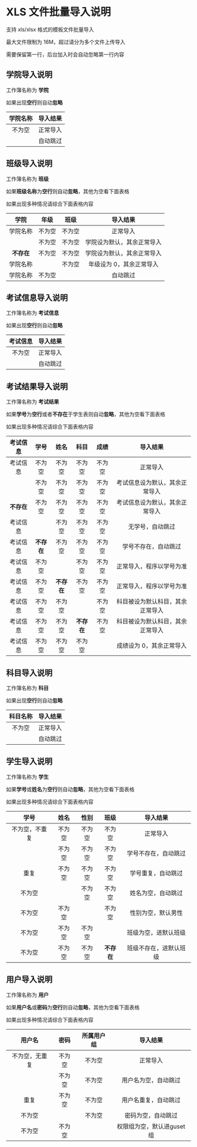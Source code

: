 # XLS 文件批量导入说明

支持 xls/xlsx 格式的模板文件批量导入

最大文件限制为 16M，超过请分为多个文件上传导入

需要保留第一行，后台加入时会自动忽略第一行内容

## 学院导入说明

工作簿名称为 **学院**

如果出现**空行**则自动**忽略**

| 学院名称 | 导入结果 |
| :------: | :------: |
|  不为空  | 正常导入 |
|          | 自动跳过 |

## 班级导入说明

工作簿名称为 **班级**

如果**班级名称**为**空行**则自动**忽略**，其他为空看下面表格

如果出现多种情况请综合下面表格内容

|    学院    |  年级  |  班级  |          导入结果          |
| :--------: | :----: | :----: | :------------------------: |
|  学院名称  | 不为空 | 不为空 |          正常导入          |
|            | 不为空 | 不为空 | 学院设为默认，其余正常导入 |
| **不存在** | 不为空 | 不为空 | 学院设为默认，其余正常导入 |
|  学院名称  |        | 不为空 |  年级设为 0，其余正常导入  |
|  学院名称  | 不为空 |        |          自动跳过          |

## 考试信息导入说明

工作簿名称为 **考试信息**

如果出现**空行**则自动**忽略**

| 考试信息 | 导入结果 |
| :------: | :------: |
|  不为空  | 正常导入 |
|          | 自动跳过 |

## 考试结果导入说明

工作簿名称为 **考试结果**

如果**学号**为**空行**或者**不存在**于学生表则自动**忽略**，其他为空看下面表格

如果出现多种情况请综合下面表格内容

|  考试信息  |    学号    |    姓名    |    科目    |  成绩  |             导入结果             |
| :--------: | :--------: | :--------: | :--------: | :----: | :------------------------------: |
|  考试信息  |   不为空   |   不为空   |   不为空   | 不为空 |             正常导入             |
|            |   不为空   |   不为空   |   不为空   | 不为空 |  考试信息设为默认，其余正常导入  |
| **不存在** |   不为空   |   不为空   |   不为空   | 不为空 |  考试信息设为默认，其余正常导入  |
|  考试信息  |            |   不为空   |   不为空   | 不为空 |         无学号，自动跳过         |
|  考试信息  | **不存在** |   不为空   |   不为空   | 不为空 |       学号不存在，自动跳过       |
|  考试信息  |   不为空   |            |   不为空   | 不为空 |     正常导入，程序以学号为准     |
|  考试信息  |   不为空   | **不存在** |   不为空   | 不为空 |     正常导入，程序以学号为准     |
|  考试信息  |   不为空   |   不为空   |            | 不为空 | 科目被设为默认科目，其余正常导入 |
|  考试信息  |   不为空   |   不为空   | **不存在** | 不为空 | 科目被设为默认科目，其余正常导入 |
|  考试信息  |   不为空   |   不为空   |   不为空   |        |     成绩设为 0，其余正常导入     |

## 科目导入说明

工作簿名称为 **科目**

如果出现**空行**则自动**忽略**

| 科目名称 | 导入结果 |
| :------: | :------: |
|  不为空  | 正常导入 |
|          | 自动跳过 |

## 学生导入说明

工作簿名称为 **学生**

如果**学号**或**姓名**为**空行**则自动**忽略**，其他为空看下面表格

如果出现多种情况请综合下面表格内容

|      学号      |  姓名  |  性别  |    班级    |        导入结果        |
| :------------: | :----: | :----: | :--------: | :--------------------: |
| 不为空，不重复 | 不为空 | 不为空 |   不为空   |        正常导入        |
|                | 不为空 | 不为空 |   不为空   |  学号不存在，自动跳过  |
|      重复      | 不为空 | 不为空 |   不为空   |   学号重复，自动跳过   |
|     不为空     |        | 不为空 |   不为空   |   姓名为空，自动跳过   |
|     不为空     | 不为空 |        |   不为空   |   性别为空，默认男性   |
|     不为空     | 不为空 | 不为空 |            |  班级为空，进默认班级  |
|     不为空     | 不为空 | 不为空 | **不存在** | 班级不存在，进默认班级 |

## 用户导入说明

工作簿名称为 **用户**

如果**用户名**或**密码**为**空行**则自动**忽略**，其他为空看下面表格

如果出现多种情况请综合下面表格内容

|     用户名     |  密码  | 所属用户组 | 导入结果 |
| :------------: | :----: | :--------: | :------: |
| 不为空，无重复 | 不为空 |   不为空   | 正常导入 |
||不为空|不为空|用户名为空，自动跳过|
|重复|不为空|不为空|用户名重复，自动跳过|
|不为空||不为空|密码为空，自动跳过|
|不为空|不为空||权限组为空，默认进guset组
